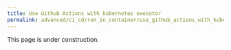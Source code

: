 ```yaml
---
title: Use Github Actions with kubernetes executor
permalink: advanced/ci_cd/run_in_container/use_github_actions_with_kubernetes_executor.html
---
```


This page is under construction.
